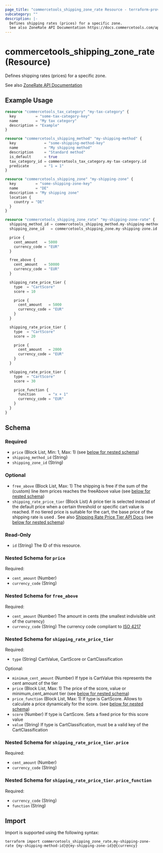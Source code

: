 ```yaml
---
page_title: "commercetools_shipping_zone_rate Resource - terraform-provider-commercetools"
subcategory: ""
description: |-
  Defines shipping rates (prices) for a specific zone.
  See also ZoneRate API Documentation https://docs.commercetools.com/api/projects/shippingMethods#zonerate
---
```


# commercetools_shipping_zone_rate (Resource)

Defines shipping rates (prices) for a specific zone.

See also [ZoneRate API Documentation](https://docs.commercetools.com/api/projects/shippingMethods#zonerate)

## Example Usage

```terraform
resource "commercetools_tax_category" "my-tax-category" {
  key         = "some-tax-category-key"
  name        = "My tax category"
  description = "Example"
}

resource "commercetools_shipping_method" "my-shipping-method" {
  key             = "some-shipping-method-key"
  name            = "My shipping method"
  description     = "Standard method"
  is_default      = true
  tax_category_id = commercetools_tax_category.my-tax-category.id
  predicate       = "1 = 1"
}

resource "commercetools_shipping_zone" "my-shipping-zone" {
  key         = "some-shipping-zone-key"
  name        = "DE"
  description = "My shipping zone"
  location {
    country = "DE"
  }
}

resource "commercetools_shipping_zone_rate" "my-shipping-zone-rate" {
  shipping_method_id = commercetools_shipping_method.my-shipping-method.id
  shipping_zone_id   = commercetools_shipping_zone.my-shipping-zone.id

  price {
    cent_amount   = 5000
    currency_code = "EUR"
  }

  free_above {
    cent_amount   = 50000
    currency_code = "EUR"
  }

  shipping_rate_price_tier {
    type  = "CartScore"
    score = 10

    price {
      cent_amount   = 5000
      currency_code = "EUR"
    }
  }

  shipping_rate_price_tier {
    type  = "CartScore"
    score = 20

    price {
      cent_amount   = 2000
      currency_code = "EUR"
    }
  }

  shipping_rate_price_tier {
    type  = "CartScore"
    score = 30

    price_function {
      function      = "x + 1"
      currency_code = "EUR"
    }
  }
}
```

<!-- schema generated by tfplugindocs -->
## Schema

### Required

- `price` (Block List, Min: 1, Max: 1) (see [below for nested schema](#nestedblock--price))
- `shipping_method_id` (String)
- `shipping_zone_id` (String)

### Optional

- `free_above` (Block List, Max: 1) The shipping is free if the sum of the (custom) line item prices reaches the freeAbove value (see [below for nested schema](#nestedblock--free_above))
- `shipping_rate_price_tier` (Block List) A price tier is selected instead of the default price when a certain threshold or specific cart value is reached. If no tiered price is suitable for the cart, the base price of the shipping rate is used
. See also [Shipping Rate Price Tier API Docs](https://docs.commercetools.com/api/projects/shippingMethods#shippingratepricetier) (see [below for nested schema](#nestedblock--shipping_rate_price_tier))

### Read-Only

- `id` (String) The ID of this resource.

<a id="nestedblock--price"></a>
### Nested Schema for `price`

Required:

- `cent_amount` (Number)
- `currency_code` (String)


<a id="nestedblock--free_above"></a>
### Nested Schema for `free_above`

Required:

- `cent_amount` (Number) The amount in cents (the smallest indivisible unit of the currency)
- `currency_code` (String) The currency code compliant to [ISO 4217](https://en.wikipedia.org/wiki/ISO_4217)


<a id="nestedblock--shipping_rate_price_tier"></a>
### Nested Schema for `shipping_rate_price_tier`

Required:

- `type` (String) CartValue, CartScore or CartClassification

Optional:

- `minimum_cent_amount` (Number) If type is CartValue this represents the cent amount of the tier
- `price` (Block List, Max: 1) The price of the score, value or minimum_cent_amount tier (see [below for nested schema](#nestedblock--shipping_rate_price_tier--price))
- `price_function` (Block List, Max: 1) If type is CartScore. Allows to calculate a price dynamically for the score. (see [below for nested schema](#nestedblock--shipping_rate_price_tier--price_function))
- `score` (Number) If type is CartScore. Sets a fixed price for this score value
- `value` (String) If type is CartClassification, must be a valid key of the CartClassification

<a id="nestedblock--shipping_rate_price_tier--price"></a>
### Nested Schema for `shipping_rate_price_tier.price`

Required:

- `cent_amount` (Number)
- `currency_code` (String)


<a id="nestedblock--shipping_rate_price_tier--price_function"></a>
### Nested Schema for `shipping_rate_price_tier.price_function`

Required:

- `currency_code` (String)
- `function` (String)

## Import

Import is supported using the following syntax:

```shell
terraform import commercetools_shipping_zone_rate.my-shipping-zone-rate {my-shipping-method-id}@{my-shipping-zone-id}@{currency}
```
